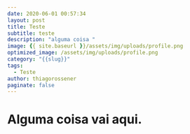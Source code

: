 ```yaml
---
date: 2020-06-01 00:57:34
layout: post
title: Teste
subtitle: teste
description: "alguma coisa "
image: {{ site.baseurl }}/assets/img/uploads/profile.png
optimized_image: /assets/img/uploads/profile.png
category: "{{slug}}"
tags:
  - Teste
author: thiagorossener
paginate: false
---
```

# Alguma coisa vai aqui.
